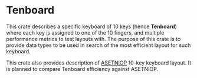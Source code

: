 # Tenboard

This crate describes a specific keyboard of 10 keys (hence **Tenboard**)
where each key is assigned to one of the 10 fingers, and multiple performance
metrics to test layouts with.
The purpose of this crate is to provide data types to be used in search of the
most efficient layout for such keyboard.

This crate also provides description of [ASETNIOP](https://asetniop.com)
10-key keyboard layout. It is planned to compare Tenboard efficiency against
ASETNIOP.